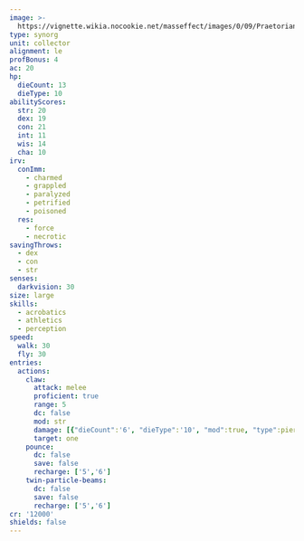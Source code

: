 ```yaml
---
image: >-
  https://vignette.wikia.nocookie.net/masseffect/images/0/09/PraetorianME3.jpg/revision/latest/scale-to-width-down/700?cb=20121201212320
type: synorg
unit: collector
alignment: le
profBonus: 4
ac: 20
hp:
  dieCount: 13
  dieType: 10
abilityScores:
  str: 20
  dex: 19
  con: 21
  int: 11
  wis: 14
  cha: 10
irv:
  conImm:
    - charmed
    - grappled
    - paralyzed
    - petrified
    - poisoned
  res:
    - force
    - necrotic
savingThrows:
  - dex
  - con
  - str
senses:
  darkvision: 30
size: large
skills:
  - acrobatics
  - athletics
  - perception
speed:
  walk: 30
  fly: 30
entries:
  actions:
    claw:
      attack: melee
      proficient: true
      range: 5
      dc: false
      mod: str
      damage: [{"dieCount":'6', "dieType":'10', "mod":true, "type":piercing}]
      target: one
    pounce:
      dc: false
      save: false
      recharge: ['5','6']
    twin-particle-beams:
      dc: false
      save: false
      recharge: ['5','6']
cr: '12000'
shields: false
---
```

